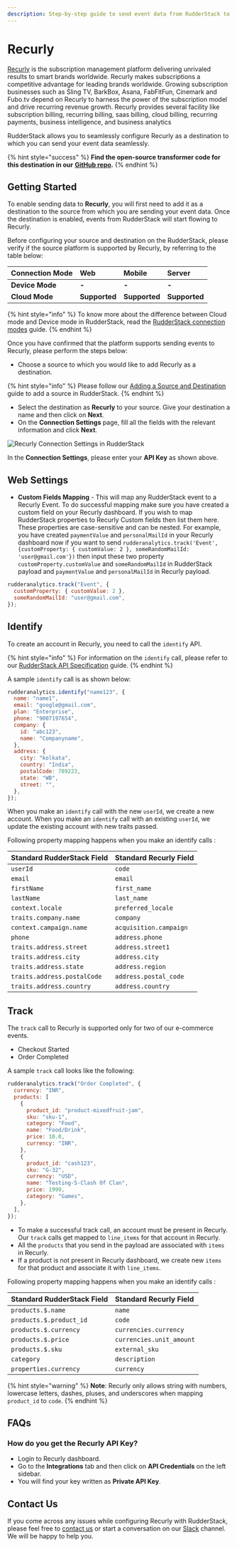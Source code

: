 ```yaml
---
description: Step-by-step guide to send event data from RudderStack to Recurly.
---
```


# Recurly

[Recurly](https://recurly.com/) is the subscription management platform delivering unrivaled results to smart brands worldwide. Recurly makes subscriptions a competitive advantage for leading brands worldwide. Growing subscription businesses such as Sling TV, BarkBox, Asana, FabFitFun, Cinemark and Fubo.tv depend on Recurly to harness the power of the subscription model and drive recurring revenue growth. Recurly provides several facility like subscription billing, recurring billing, saas billing, cloud billing, recurring payments, business intelligence, and business analytics

RudderStack allows you to seamlessly configure Recurly as a destination to which you can send your event data seamlessly.

{% hint style="success" %}
**Find the open-source transformer code for this destination in our** [**GitHub repo**](https://github.com/rudderlabs/rudder-transformer/tree/master/v0/destinations/recurly)**.**
{% endhint %}

## Getting Started

To enable sending data to **Recurly**, you will first need to add it as a destination to the source from which you are sending your event data. Once the destination is enabled, events from RudderStack will start flowing to Recurly.

Before configuring your source and destination on the RudderStack, please verify if the source platform is supported by Recurly, by referring to the table below:

| **Connection Mode** | Web           | Mobile        | Server        |
| :------------------ | :------------ | :------------ | :------------ |
| **Device Mode**     | **-**         | **-**         | **-**         |
| **Cloud Mode**      | **Supported** | **Supported** | **Supported** |

{% hint style="info" %}
To know more about the difference between Cloud mode and Device mode in RudderStack, read the [RudderStack connection modes](https://docs.rudderstack.com/get-started/rudderstack-connection-modes) guide.
{% endhint %}

Once you have confirmed that the platform supports sending events to Recurly, please perform the steps below:

- Choose a source to which you would like to add Recurly as a destination.

{% hint style="info" %}
Please follow our [Adding a Source and Destination](https://docs.rudderstack.com/how-to-guides/adding-source-and-destination-rudderstack) guide to add a source in RudderStack.
{% endhint %}

- Select the destination as **Recurly** to your source. Give your destination a name and then click on **Next**.
- On the **Connection Settings** page, fill all the fields with the relevant information and click **Next**.

![Recurly Connection Settings in RudderStack](../.gitbook/assets/recurly.png)

In the **Connection Settings**, please enter your **API Key** as shown above.

## Web Settings

- **Custom Fields Mapping** - This will map any RudderStack event to a Recurly Event. To do successful mapping make sure you have created a custom field on your Recurly dashboard. If you wish to map RudderStack properties to Recurly Custom fields then list them here. These properties are case-sensitive and can be nested. For example, you have created `paymentValue` and `personalMailId` in your Recurly dashboard now if you want to send `rudderanalytics.track('Event', {customProperty: { customValue: 2 }, someRandomMailId: 'user@gmail.com'})` then input these two property `customProperty.customValue` and `someRandomMailId` in RudderStack payload and `paymentValue` and `personalMailId` in Recurly payload.

```javascript
rudderanalytics.track("Event", {
  customProperty: { customValue: 2 },
  someRandomMailId: "user@gmail.com",
});
```

## Identify

To create an account in Recurly, you need to call the `identify` API.

{% hint style="info" %}
For information on the `identify` call, please refer to our [RudderStack API Specification](https://docs.rudderstack.com/rudderstack-api-spec) guide.
{% endhint %}

A sample `identify` call is as shown below:

```javascript
rudderanalytics.identify("name123", {
  name: "name1",
  email: "google@gmail.com",
  plan: "Enterprise",
  phone: "9007197654",
  company: {
    id: "abc123",
    name: "Companyname",
  },
  address: {
    city: "kolkata",
    country: "India",
    postalCode: 789223,
    state: "WB",
    street: "",
  },
});
```

When you make an `identify` call with the new `userId`, we create a new account.
When you make an `identify` call with an existing `userId`, we update the existing account with new traits passed.

Following property mapping happens when you make an identify calls :

| Standard RudderStack Field  | Standard Recurly Field |
| :-------------------------- | :--------------------- |
| `userId`                    | `code`                 |
| `email`                     | `email`                |
| `firstName`                 | `first_name`           |
| `lastName`                  | `last_name`            |
| `context.locale`            | `preferred_locale`     |
| `traits.company.name`       | `company`              |
| `context.campaign.name`     | `acquisition.campaign` |
| `phone`                     | `address.phone`        |
| `traits.address.street`     | `address.street1`      |
| `traits.address.city`       | `address.city`         |
| `traits.address.state`      | `address.region`       |
| `traits.address.postalCode` | `address.postal_code`  |
| `traits.address.country`    | `address.country`      |

## Track

The `track` call to Recurly is supported only for two of our e-commerce events.

- Checkout Started
- Order Completed

A sample `track` call looks like the following:

```javascript
rudderanalytics.track("Order Completed", {
  currency: "INR",
  products: [
    {
      product_id: "product-mixedfruit-jam",
      sku: "sku-1",
      category: "Food",
      name: "Food/Drink",
      price: 10.0,
      currency: "INR",
    },
    {
      product_id: "cash123",
      sku: "G-32",
      currency: "USD",
      name: "Testing-5-Clash Of Clan",
      price: 1999,
      category: "Games",
    },
  ],
});
```

- To make a successful track call, an account must be present in Recurly. Our `track` calls get mapped to `line_items` for that account in Recurly.
- All the `products` that you send in the payload are associated with `items` in Recurly.
- If a product is not present in Recurly dashboard, we create new `items` for that product and associate it with `line_items`.

Following property mapping happens when you make an identify calls :

| Standard RudderStack Field | Standard Recurly Field   |
| :------------------------- | :----------------------- |
| `products.$.name`          | `name`                   |
| `products.$.product_id`    | `code`                   |
| `products.$.currency`      | `currencies.currency`    |
| `products.$.price`         | `currencies.unit_amount` |
| `products.$.sku`           | `external_sku`           |
| `category`                 | `description`            |
| `properties.currency`      | `currency`               |

{% hint style="warning" %}
**Note**: Recurly only allows string with numbers, lowercase letters, dashes, pluses, and underscores when mapping `product_id` to `code`.
{% endhint %}

## FAQs

### **How do you get the Recurly API Key?**

- Login to Recurly dashboard.
- Go to the **Integrations** tab and then click on **API Credentials** on the left sidebar.
- You will find your key written as **Private API Key**.

## Contact Us

If you come across any issues while configuring Recurly with RudderStack, please feel free to [contact us](mailto:%20docs@rudderstack.com) or start a conversation on our [Slack](https://resources.rudderstack.com/join-rudderstack-slack) channel. We will be happy to help you.
